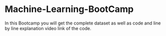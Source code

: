 # Machine-Learning-BootCamp
In this Bootcamp you will get the complete dataset as well as code and line by line explanation video link of the code.

